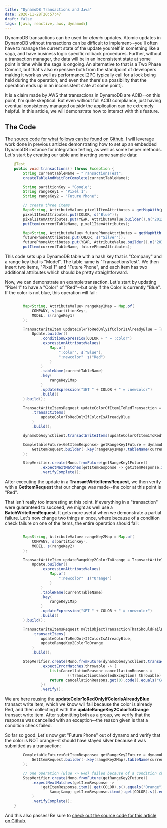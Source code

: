 ```yaml
---
title: "DynamoDB Transactions and Java"
date: 2020-11-28T20:57:47
draft: false
tags: [java, reactive, aws, dynamodb]
---
```


DynamoDB transactions can be used for _atomic_ updates. Atomic updates in DynamoDB without transactions can be difficult to implement--you'll often have to manage the current state of the update yourself in something like a saga, and have business logic specific rollback procedures. Further, without a transaction manager, the data will be in an inconsistent state at some point in time while the saga is ongoing. An alternative to that is a Two Phase Commit, but that's also expensive both from the standpoint of developers making it work as well as performance \[2PC typically call for a lock being held during the operation, and even then there's a possibility that the operation ends up in an inconsistent state at some point\].

It is a claim made by AWS that transactions in DynamoDB are ACID--on this point, I'm quite skeptical. But even without full ACID compliance, just having eventual consistency managed outside the application can be extremely helpful. In this article, we will demonstrate how to interact with this feature.

## The Code

The [source code for what follows can be found on Github](https://github.com/nfisher23/webflux-and-dynamo/blob/master/src/test/java/com/nickolasfisher/reactivedynamo/PhoneServiceTest.java#L767). I will leverage work done in previous articles demonstrating how to set up an embedded DynamoDB instance for integration testing, as well as some helper methods. Let's start by creating our table and inserting some sample data:

```java
    @Test
    public void transactions() throws Exception {
        String currentTableName = "TransactionsTest";
        createTableAndWaitForComplete(currentTableName);

        String partitionKey = "Google";
        String rangeKey1 = "Pixel 1";
        String rangeKey2 = "Future Phone";

        // create three items
        Map<String, AttributeValue> pixel1ItemAttributes = getMapWith(partitionKey, rangeKey1);
        pixel1ItemAttributes.put(COLOR, s("Blue"));
        pixel1ItemAttributes.put(YEAR, AttributeValue.builder().n("2012").build());
        putItem(currentTableName, pixel1ItemAttributes);

        Map<String, AttributeValue> futurePhoneAttributes = getMapWith(partitionKey, rangeKey2);
        futurePhoneAttributes.put(COLOR, s("Silver"));
        futurePhoneAttributes.put(YEAR, AttributeValue.builder().n("2030").build());
        putItem(currentTableName, futurePhoneAttributes);

```

This code sets up a DynamoDB table with a hash key that is "Company" and a range key that is "Model". The table name is "TransactionsTest". We then insert two items, "Pixel 1" and "Future Phone", and each item has two additional attributes which should be pretty straightforward.

Now, we can demonstrate an example transaction. Let's start by updating "Pixel 1" to have a "Color" of "Red"--but only if the Color is currently "Blue". If the color is not blue, this operation will fail:

```java

        Map<String, AttributeValue> rangeKey1Map = Map.of(
            COMPANY, s(partitionKey),
            MODEL, s(rangeKey1)
        );

        TransactWriteItem updateColorToRedOnlyIfColorIsAlreadyBlue = TransactWriteItem.builder().update(
            Update.builder()
                .conditionExpression(COLOR + " = :color")
                .expressionAttributeValues(
                    Map.of(
                        ":color", s("Blue"),
                        ":newcolor", s("Red")
                    )
                )
                .tableName(currentTableName)
                .key(
                    rangeKey1Map
                )
                .updateExpression("SET " + COLOR + " = :newcolor")
                .build()
        ).build();

        TransactWriteItemsRequest updateColorOfItem1ToRedTransaction = TransactWriteItemsRequest.builder()
            .transactItems(
                updateColorToRedOnlyIfColorIsAlreadyBlue
            )
            .build();

        dynamoDbAsyncClient.transactWriteItems(updateColorOfItem1ToRedTransaction).get();

        CompletableFuture<GetItemResponse> getRangeKey1Future = dynamoDbAsyncClient.getItem(
            GetItemRequest.builder().key(rangeKey1Map).tableName(currentTableName).build()
        );

        StepVerifier.create(Mono.fromFuture(getRangeKey1Future))
                .expectNextMatches(getItemResponse -> getItemResponse.item().get(COLOR).s().equals("Red"))
                .verifyComplete();

```

After executing the update in a **TransactWriteItemsRequest**, we then verify with a **GetItemRequest** that our change was made--the color at this point is "Red".

That isn't really too interesting at this point. If everything in a "transaction" were guaranteed to succeed, we might as well use a **BatchWriteItemRequest**. It gets more useful when we demonstrate a partial failure. Let's now change two things at once, where because of a condition check failure on one of the items, the entire operation should fail:

```java

        Map<String, AttributeValue> rangeKey2Map = Map.of(
            COMPANY, s(partitionKey),
            MODEL, s(rangeKey2)
        );

        TransactWriteItem updateRangeKey2ColorToOrange = TransactWriteItem.builder().update(
            Update.builder()
                .expressionAttributeValues(
                    Map.of(
                        ":newcolor", s("Orange")
                    )
                )
                .tableName(currentTableName)
                .key(
                    rangeKey1Map
                )
                .updateExpression("SET " + COLOR + " = :newcolor")
                .build()
        ).build();

        TransactWriteItemsRequest multiObjectTransactionThatShouldFailEverything = TransactWriteItemsRequest.builder()
            .transactItems(
                updateColorToRedOnlyIfColorIsAlreadyBlue,
                updateRangeKey2ColorToOrange
            )
            .build();

        StepVerifier.create(Mono.fromFuture(dynamoDbAsyncClient.transactWriteItems(multiObjectTransactionThatShouldFailEverything)))
                .expectErrorMatches(throwable -> {
                    List<CancellationReason> cancellationReasons =
                            ((TransactionCanceledException) throwable).cancellationReasons();
                    return cancellationReasons.get(0).code().equals("ConditionalCheckFailed");
                })
                .verify();

```

We are here reusing the **updateColorToRedOnlyIfColorIsAlreadyBlue** transact write item, which we know will fail because the color is already Red, and then collecting it with the **updateRangeKey2ColorToOrange** transact write item. After submitting both as a group, we verify that the response was cancelled with an exception--the reason given is that a condition check failed.

So far so good. Let's now get "Future Phone" out of dynamo and verify that the color is NOT orange--it should have stayed silver because it was submitted as a transaction:

```java
        CompletableFuture<GetItemResponse> getRangeKey2Future = dynamoDbAsyncClient.getItem(
            GetItemRequest.builder().key(rangeKey2Map).tableName(currentTableName).build()
        );

        // one operation (Blue -> Red) failed because of a condition check, therefore ALL operations fail
        StepVerifier.create(Mono.fromFuture(getRangeKey2Future))
            .expectNextMatches(getItemResponse ->
                !getItemResponse.item().get(COLOR).s().equals("Orange")
                    &amp;&amp; getItemResponse.item().get(COLOR).s().equals("Silver")
            )
            .verifyComplete();
    }

```

And this also passes! Be sure to [check out the source code for this article on Github](https://github.com/nfisher23/webflux-and-dynamo/blob/master/src/test/java/com/nickolasfisher/reactivedynamo/PhoneServiceTest.java#L767).
